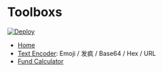 # Toolboxs

[![Deploy](https://github.com/justorez/toolbox/actions/workflows/deploy.yaml/badge.svg)](https://github.com/ustorez/toolbox/actions/workflows/deploy.yaml)

- [Home](https://justorez.gitee.io/toolbox/#/)
- [Text Encoder](https://justorez.gitee.io/toolbox/#/codec): Emoji / 发疯 / Base64 / Hex / URL
- [Fund Calculator](https://justorez.gitee.io/toolbox/#/fund)

